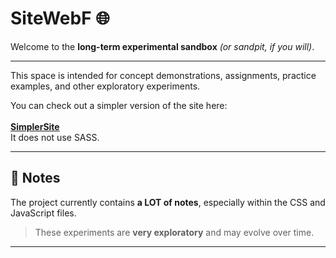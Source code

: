 # SiteWebF 🌐  

Welcome to the **long-term experimental sandbox** *(or sandpit, if you will)*.

---

This space is intended for concept demonstrations, assignments, practice examples, and other exploratory experiments.   

You can check out a simpler version of the site here:  <br></br>
[**SimplerSite**](https://github.com/sandpitt-turtle/simplersite) <br>It does not use SASS. 

---

## 📝 Notes  

The project currently contains **a LOT of notes**, especially within the CSS and JavaScript files.  

> These experiments are **very exploratory** and may evolve over time.  

---
